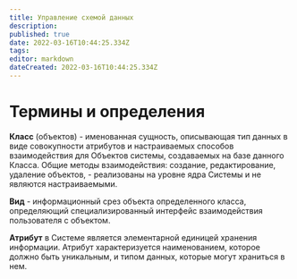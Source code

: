 ```yaml
---
title: Управление схемой данных
description: 
published: true
date: 2022-03-16T10:44:25.334Z
tags: 
editor: markdown
dateCreated: 2022-03-16T10:44:25.334Z
---
```


# Термины и определения
**Класс** (объектов) - именованная сущность, описывающая тип данных в виде совокупности атрибутов и настраиваемых способов взаимодействия для Объектов системы, создаваемых на базе данного Класса. Общие методы взаимодействия: создание, редактирование, удаление объектов, - реализованы на уровне ядра Системы и не являются настраиваемыми.

**Вид** - информационный срез объекта определенного класса, определяющий специализированный интерфейс взаимодействия пользователя с объектом.

**Атрибут** в Системе является элементарной единицей хранения информации. Атрибут характеризуется наименованием, которое должно быть уникальным, и типом данных, которые могут храниться в нем.